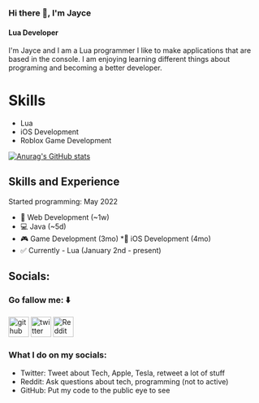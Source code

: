 ### Hi there 👋, I'm Jayce
#### Lua Developer

I'm Jayce and I am a Lua programmer I like to make applications that are based in the console. I am enjoying learning different things about programing and becoming a better developer.

# Skills
- Lua
- iOS Development
- Roblox Game Development

[![Anurag's GitHub stats](https://github-readme-stats.vercel.app/api?username=jSagvold28)](https://github.com/anuraghazra/github-readme-stats)


## Skills and Experience

Started programming: May 2022

* 📶 Web Development (~1w)
* 💻 Java (~5d)
* 🎮 Game Development (3mo)
*📱 iOS Development (4mo)
* ✅ Currently - Lua (January 2nd - present)


## Socials:
### Go fallow me: ⬇️

[<img src='https://cdn.jsdelivr.net/npm/simple-icons@3.0.1/icons/github.svg' alt='github' height='40'>](https://github.com/jSagvold28)  [<img src='https://cdn.jsdelivr.net/npm/simple-icons@3.0.1/icons/twitter.svg' alt='twitter' height='40'>](https://twitter.com/jaycesagvold2)  [<img src='https://cdn.jsdelivr.net/npm/simple-icons@3.0.1/icons/reddit.svg' alt='Reddit' height='40'>](https://www.reddit.com/user/TECH102020)  


### What I do on my socials:

- Twitter: Tweet about Tech, Apple, Tesla, retweet a lot of stuff
- Reddit: Ask questions about tech, programming (not to active)
- GitHub: Put my code to the public eye to see
